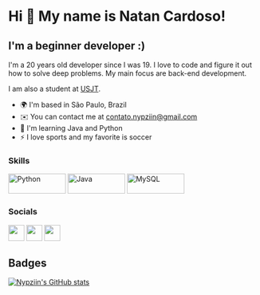 Hi 👋 My name is Natan Cardoso!
==========================

I'm a beginner developer :)
-----------------------------

I'm a 20 years old developer since I was 19. I love to code and figure it out how to solve deep problems. My main focus are back-end development.

I am also a student at [USJT](https://www.usjt.br).

* 🌍  I'm based in São Paulo, Brazil
* ✉️  You can contact me at [contato.nypziin@gmail.com](mailto:contato.nypziin@gmail.com)
* 🧠  I'm learning Java and Python
* ⚡  I love sports and my favorite is soccer

### Skills

<p align="left">
<a href="https://www.python.org" target="_blank" rel="noreferrer"><img src="https://img.shields.io/badge/Python-FFD43B?style=for-the-badge&logo=python&logoColor=blue" width="115" height="40" alt="Python" /></a>
<a href="https://www.java.com" target="_blank" rel="noreferrer"><img src="https://img.shields.io/badge/java-%23ED8B00.svg?style=for-the-badge&logo=openjdk&logoColor=white" width="115" height="40" alt="Java" /></a>
<a href="https://www.mysql.com" target="_blank" rel="noreferrer"><img src="https://img.shields.io/badge/MySQL-005C84?style=for-the-badge&logo=mysql&logoColor=white" width="115" height="40" alt="MySQL" /></a>
</p>

### Socials

<p align="left"> <a href="https://discord.com/users/347555300641079309" target="_blank" rel="noreferrer"><img src="https://raw.githubusercontent.com/danielcranney/readme-generator/main/public/icons/socials/discord.svg" width="32" height="32" /></a> <a href="https://www.github.com/Nypziin" target="_blank" rel="noreferrer"><img src="https://raw.githubusercontent.com/danielcranney/readme-generator/main/public/icons/socials/github-dark.svg" width="32" height="32" /></a> <a href="https://www.linkedin.com/in/natan-cardosoo/" target="_blank" rel="noreferrer"><img src="https://raw.githubusercontent.com/danielcranney/readme-generator/main/public/icons/socials/linkedin.svg" width="32" height="32" /></a></p>

## Badges

<a href="http://www.github.com/Nypziin"><img src="https://github-readme-stats.vercel.app/api?username=nypziin&show_icons=true&title_color=fff&icon_color=7159c1&text_color=f8f8f2&bg_color=171c24&count_private=true" alt="Nypziin's GitHub stats" /></a>
